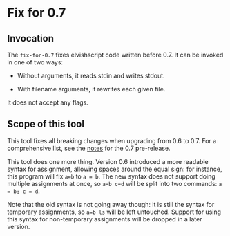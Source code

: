 # Fix for 0.7

## Invocation

The `fix-for-0.7` fixes elvishscript code written before 0.7. It can be invoked in one of two ways:

*   Without arguments, it reads stdin and writes stdout.

*   With filename arguments, it rewrites each given file.

It does not accept any flags.

## Scope of this tool

This tool fixes all breaking changes when upgrading from 0.6 to 0.7. For a comprehensive list, see the [notes](https://github.com/elves/elvish/releases/tag/0.7) for the 0.7 pre-release.

This tool does one more thing. Version 0.6 introduced a more readable syntax for assignment, allowing spaces around the equal sign: for instance, this program will fix `a=b` to `a = b`. The new syntax does not support doing multiple assignments at once, so `a=b c=d` will be split into two commands: `a = b; c = d`.

Note that the old syntax is not going away though: it is still the syntax for
temporary assignments, so `a=b ls` will be left untouched. Support for using
this syntax for non-temporary assignments will be dropped in a later version.
